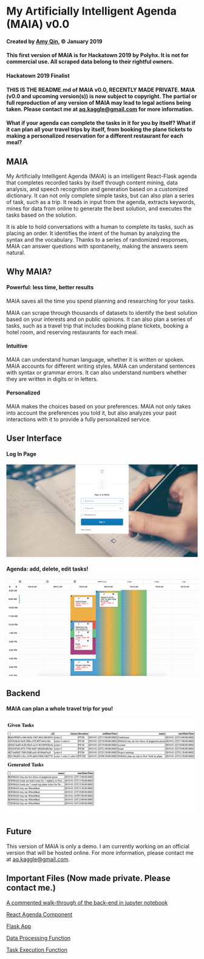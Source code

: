 # My Artificially Intelligent Agenda (MAIA) v0.0
#### Created by [Amy Qin](https://github.com/amyhxqin), © January 2019 
#### This first version of MAIA is for Hackatown 2019 by Polyhx. It is not for commercial use. All scraped data belong to their rightful owners.

#### Hackatown 2019 Finalist

#### THIS IS THE README.md of MAIA v0.0, RECENTLY MADE PRIVATE. MAIA (v0.0 and upcoming version(s)) is now subject to copyright. The partial or full reproduction of any version of MAIA may lead to legal actions being taken. Please contact me at aq.kaggle@gmail.com for more information.

#### What if your agenda can complete the tasks in it for you by itself? What if it can plan all your travel trips by itself, from booking the plane tickets to making a personalized reservation for a different restaurant for each meal?

## MAIA
My Artificially Intelligent Agenda (MAIA) is an intelligent React-Flask agenda that completes recorded tasks by itself through content mining, data analysis, and speech recognition and generation based on a customized dictionary. It can not only complete simple tasks, but can also plan a series of task, such as a trip. It reads in input from the agenda, extracts keywords, mines for data from online to generate the best solution, and executes the tasks based on the solution. 

It is able to hold conversations with a human to complete its tasks, such as placing an order. It identifies the intent of the human by analyzing the syntax and the vocabulary. Thanks to a series of randomized responses, MAIA can answer questions with spontaneity, making the answers seem natural.

## Why MAIA?

#### Powerful: less time, better results

MAIA saves all the time you spend planning and researching for your tasks.

MAIA can scrape through thousands of datasets to identify the best solution based on your interests and on public opinions. It can also plan a series of tasks, such as a travel trip that includes booking plane tickets, booking a hotel room, and reserving restaurants for each meal.

#### Intuitive

MAIA can understand human language, whether it is written or spoken. MAIA accounts for different writing styles. MAIA can understand sentences with syntax or grammar errors. It can also understand numbers whether they are written in digits or in letters.

#### Personalized

MAIA makes the choices based on your preferences. MAIA not only takes into account the preferences you told it, but also analyzes your past interactions with it to provide a fully personalized service.

## User Interface

#### Log In Page

![UI for Log In](https://raw.githubusercontent.com/amyhxqin/MAIA_For_Hackatown19_Public/master/images/ui-login.png)

#### Agenda: add, delete, edit tasks!

![UI for Agenda](https://raw.githubusercontent.com/amyhxqin/MAIA_For_Hackatown19_Public/master/images/ui-agenda.png)

## Backend

#### MAIA can plan a whole travel trip for you!

![Backend: MAIA can plan a whole travel trip for you!](https://raw.githubusercontent.com/amyhxqin/MAIA_For_Hackatown19_Public/master/images/backend-dataProcessing.png)

## Future

This version of MAIA is only a demo. I am currently working on an official version that will be hosted online. For more information, please contact me at aq.kaggle@gmail.com.

## Important Files (Now made private. Please contact me.)
[A commented walk-through of the back-end in jupyter notebook](https://github.com/amyhxqin/MAIA_For_Hackatown19/blob/master/notebooks/maia_notebook.ipynb)

[React Agenda Component](https://github.com/amyhxqin/MAIA_For_Hackatown19/blob/master/app/http/app/src/Agenda/agenda.js)

[Flask App](https://github.com/amyhxqin/MAIA_For_Hackatown19/blob/master/app/http/api/app.py)

[Data Processing Function](https://github.com/amyhxqin/MAIA_For_Hackatown19/blob/master/app/http/api/maia_process.py)

[Task Execution Function](https://github.com/amyhxqin/MAIA_For_Hackatown19/blob/master/app/http/api/maia_call.py)
